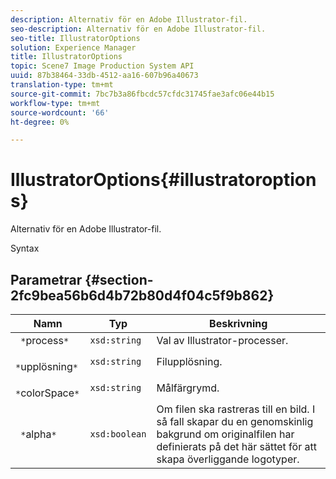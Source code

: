 ```yaml
---
description: Alternativ för en Adobe Illustrator-fil.
seo-description: Alternativ för en Adobe Illustrator-fil.
seo-title: IllustratorOptions
solution: Experience Manager
title: IllustratorOptions
topic: Scene7 Image Production System API
uuid: 87b38464-33db-4512-aa16-607b96a40673
translation-type: tm+mt
source-git-commit: 7bc7b3a86fbcdc57cfdc31745fae3afc06e44b15
workflow-type: tm+mt
source-wordcount: '66'
ht-degree: 0%

---
```



# IllustratorOptions{#illustratoroptions}

Alternativ för en Adobe Illustrator-fil.

Syntax

## Parametrar {#section-2fc9bea56b6d4b72b80d4f04c5f9b862}

| Namn | Typ | Beskrivning |
|---|---|---|
| ` *`process`*` | `xsd:string` | Val av Illustrator-processer. |
| ` *`upplösning`*` | `xsd:string` | Filupplösning. |
| ` *`colorSpace`*` | `xsd:string` | Målfärgrymd. |
| ` *`alpha`*` | `xsd:boolean` | Om filen ska rastreras till en bild. I så fall skapar du en genomskinlig bakgrund om originalfilen har definierats på det här sättet för att skapa överliggande logotyper. |

